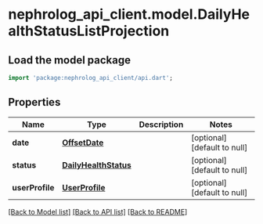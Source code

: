 # nephrolog_api_client.model.DailyHealthStatusListProjection

## Load the model package
```dart
import 'package:nephrolog_api_client/api.dart';
```

## Properties
Name | Type | Description | Notes
------------ | ------------- | ------------- | -------------
**date** | [**OffsetDate**](OffsetDate.md) |  | [optional] [default to null]
**status** | [**DailyHealthStatus**](DailyHealthStatus.md) |  | [optional] [default to null]
**userProfile** | [**UserProfile**](UserProfile.md) |  | [optional] [default to null]

[[Back to Model list]](../README.md#documentation-for-models) [[Back to API list]](../README.md#documentation-for-api-endpoints) [[Back to README]](../README.md)


